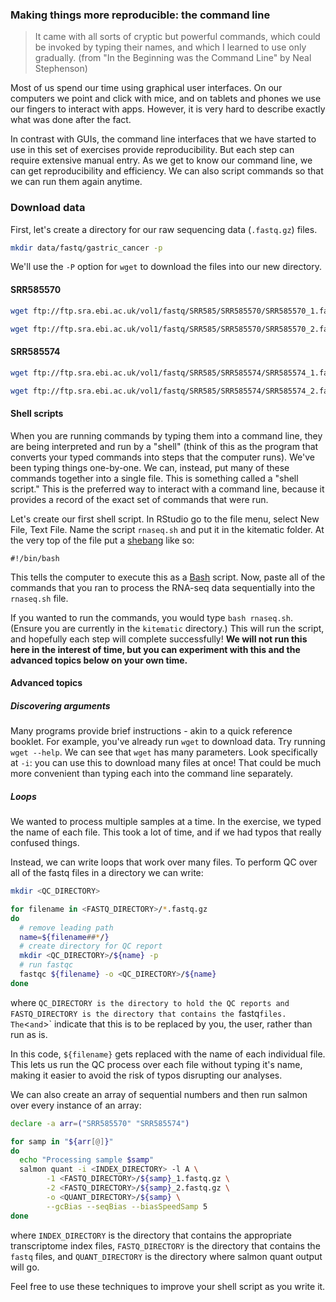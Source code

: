 ### Making things more reproducible: the command line

> It came with all sorts of cryptic but powerful commands, which could be invoked by typing their names, and which I learned to use only gradually. (from "In the Beginning was the Command Line" by Neal Stephenson)

Most of us spend our time using graphical user interfaces.
On our computers we point and click with mice, and on tablets and phones we use our fingers to interact with apps.
However, it is very hard to describe exactly what was done after the fact.

In contrast with GUIs, the command line interfaces that we have started to use in this set of exercises provide reproducibility.
But each step can require extensive manual entry.
As we get to know our command line, we can get reproducibility and efficiency.
We can also script commands so that we can run them again anytime.

### Download data

First, let's create a directory for our raw sequencing data (`.fastq.gz`) files.

```bash
mkdir data/fastq/gastric_cancer -p
```

We'll use the `-P` option for `wget` to download the files into our new directory.

#### SRR585570

```bash
wget ftp://ftp.sra.ebi.ac.uk/vol1/fastq/SRR585/SRR585570/SRR585570_1.fastq.gz -P data/fastq/gastric_cancer
```
```bash
wget ftp://ftp.sra.ebi.ac.uk/vol1/fastq/SRR585/SRR585570/SRR585570_2.fastq.gz -P data/fastq/gastric_cancer
```

#### SRR585574

```bash
wget ftp://ftp.sra.ebi.ac.uk/vol1/fastq/SRR585/SRR585574/SRR585574_1.fastq.gz -P data/fastq/gastric_cancer
```
```bash
wget ftp://ftp.sra.ebi.ac.uk/vol1/fastq/SRR585/SRR585574/SRR585574_2.fastq.gz -P data/fastq/gastric_cancer
```

#### Shell scripts

When you are running commands by typing them into a command line, they are being interpreted and run by a "shell" (think of this as the program that converts your typed commands into steps that the computer runs).
We've been typing things one-by-one.
We can, instead, put many of these commands together into a single file.
This is something called a "shell script."
This is the preferred way to interact with a command line, because it provides a record of the exact set of commands that were run.

Let's create our first shell script.
In RStudio go to the file menu, select New File, Text File.
Name the script `rnaseq.sh` and put it in the kitematic folder.
At the very top of the file put a [shebang](https://en.wikipedia.org/wiki/Shebang_(Unix)) like so:

```
#!/bin/bash
```

This tells the computer to execute this as a [Bash](https://en.wikipedia.org/wiki/Bash_(Unix_shell)) script.
Now, paste all of the commands that you ran to process the RNA-seq data sequentially into the `rnaseq.sh` file.

If you wanted to run the commands, you would type `bash rnaseq.sh`. 
(Ensure you are currently in the `kitematic` directory.)
This will run the script, and hopefully each step will complete successfully!
**We will not run this here in the interest of time, but you can experiment with this and the advanced topics below on your own time.**

#### Advanced topics

##### Discovering arguments

Many programs provide brief instructions - akin to a quick reference booklet.
For example, you've already run `wget` to download data.
Try running `wget --help`.
We can see that `wget` has many parameters.
Look specifically at `-i`: you can use this to download many files at once!
That could be much more convenient than typing each into the command line separately.

##### Loops

We wanted to process multiple samples at a time.
In the exercise, we typed the name of each file.
This took a lot of time, and if we had typos that really confused things.

Instead, we can write loops that work over many files.
To perform QC over all of the fastq files in a directory we can write:
```bash
mkdir <QC_DIRECTORY>

for filename in <FASTQ_DIRECTORY>/*.fastq.gz
do
  # remove leading path
  name=${filename##*/}
  # create directory for QC report
  mkdir <QC_DIRECTORY>/${name} -p
  # run fastqc
  fastqc ${filename} -o <QC_DIRECTORY>/${name}
done
```
where `QC_DIRECTORY is the directory to hold the QC reports and FASTQ_DIRECTORY is the directory that contains the `fastq` files.
The `<` and `>` indicate that this is to be replaced by you, the user, rather than run as is.

In this code, `${filename}` gets replaced with the name of each individual file.
This lets us run the QC process over each file without typing it's name, making it easier to avoid the risk of typos disrupting our analyses.

We can also create an array of sequential numbers and then run salmon over every instance of an array:
```bash
declare -a arr=("SRR585570" "SRR585574")

for samp in "${arr[@]}"
do
  echo "Processing sample $samp"
  salmon quant -i <INDEX_DIRECTORY> -l A \
        -1 <FASTQ_DIRECTORY>/${samp}_1.fastq.gz \
        -2 <FASTQ_DIRECTORY>/${samp}_2.fastq.gz \
        -o <QUANT_DIRECTORY>/${samp} \
        --gcBias --seqBias --biasSpeedSamp 5
done
```
where `INDEX_DIRECTORY` is the directory that contains the appropriate transcriptome index files, `FASTQ_DIRECTORY` is the directory that contains the `fastq` files, and `QUANT_DIRECTORY` is the directory where salmon quant output will go.

Feel free to use these techniques to improve your shell script as you write it.
